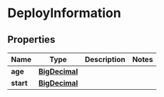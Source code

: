 

# DeployInformation

## Properties

Name | Type | Description | Notes
------------ | ------------- | ------------- | -------------
**age** | [**BigDecimal**](BigDecimal.md) |  | 
**start** | [**BigDecimal**](BigDecimal.md) |  | 



